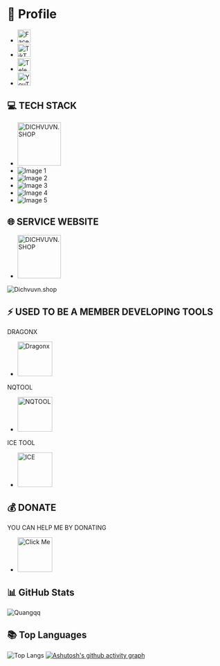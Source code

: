 # 💫 Profile
- [<img src="https://sharegiare.xyz/images/facebook.gif" alt="Facebook" width="30">](https://www.facebook.com/share/161XVKM6Ng/ "Facebook")  
- [<img src="https://sharegiare.xyz/images/tiktok.gif" alt="TikTok" width="30">](https://www.tiktok.com/@quangapine "TikTok")  
- [<img src="https://sharegiare.xyz/images/telegram.gif" alt="Telegram" width="30">](https://t.me/quangnqtoolcode "Telegram")  
- [<img src="https://sharegiare.xyz/images/ytb.gif" alt="YouTube" width="30">](https://youtube.com/@quangapicom?si=Utn50Vuv82dNi8cU "YouTube")

## 💻 TECH STACK
- <img src="https://camo.githubusercontent.com/3c49e31728bcaae1bf324071195b96048cdf7195f24c5dcc30f58e4b9c4f854c/68747470733a2f2f696d672e736869656c64732e696f2f62616467652f707974686f6e2d3336373041303f7374796c653d706c6173746963266c6f676f3d707974686f6e266c6f676f436f6c6f723d666664643534" alt="DICHVUVN.SHOP" width="100">
- ![Image 1](https://camo.githubusercontent.com/4cf7ce73029427615faf208d47dc4e3924b7c88ec71e4b560f2590862ed0799e/68747470733a2f2f696d672e736869656c64732e696f2f62616467652f68746d6c352d2532334533344632362e7376673f7374796c653d706c6173746963266c6f676f3d68746d6c35266c6f676f436f6c6f723d7768697465)
- ![Image 2](https://camo.githubusercontent.com/e6c7c9269729755f3fe8f8a5511c5440e59ae83d40ba74ca244188366fb98208/68747470733a2f2f696d672e736869656c64732e696f2f62616467652f436c6f7564666c6172652d4633383032303f7374796c653d706c6173746963266c6f676f3d436c6f7564666c617265266c6f676f436f6c6f723d7768697465)
- ![Image 3](https://camo.githubusercontent.com/0c35a7fc6e3ec0fe526c560dbefdcd115f19bd38c818a7bdf8672fa4e5eff5e4/68747470733a2f2f696d672e736869656c64732e696f2f62616467652f7068702d2532333737374242342e7376673f7374796c653d706c6173746963266c6f676f3d706870266c6f676f436f6c6f723d7768697465)
- ![Image 4](https://camo.githubusercontent.com/eb77c9d33b68f72424e688190443454ddf08bf97be58875634cd4caa56676e19/68747470733a2f2f696d672e736869656c64732e696f2f62616467652f6a6176617363726970742d2532333332333333302e7376673f7374796c653d706c6173746963266c6f676f3d6a617661736372697074266c6f676f436f6c6f723d253233463744463145)
- ![Image 5](https://camo.githubusercontent.com/524ffac35310bc6beab059f6e3ff966b9b4dbc2fdc39c2a0dbc9e9a8421b8273/68747470733a2f2f696d672e736869656c64732e696f2f62616467652f637373332d2532333135373242362e7376673f7374796c653d706c6173746963266c6f676f3d63737333266c6f676f436f6c6f723d7768697465)

## 🌐 SERVICE WEBSITE

- [<img src="https://i.imgur.com/9wo3Loc.png" alt="DICHVUVN.SHOP" width="100">](https://dichvuvn.shop "DICHVUVN.SHOP")

![Dichvuvn.shop](https://i.imgur.com/hd3CRcO.jpeg "DICHVUVN.SHOP")

## ⚡ USED TO BE A MEMBER DEVELOPING TOOLS
DRAGONX
- [<img src="https://i.imgur.com/uCJfPz2.jpeg" alt="Dragonx" width="80">](https://vuhoangpro.site "Dragonx")

NQTOOL
- [<img src="https://i.imgur.com/SFJP42u.jpeg" alt="NQTOOL" width="80">](https://nqtool.net "NQTOOL")

ICE TOOL
- [<img src="https://i.imgur.com/SvJDqCB.jpeg" alt="ICE" width="80">](https://vuhoangpro.site "ICE")

## 💰 DONATE
YOU CAN HELP ME BY DONATING
- [<img src="https://i.imgur.com/UIeI2Bl.png" alt="Click Me" width="80">](https://quangapi.com/donate/ "Click Me")

## 📊 GitHub Stats
![Quangqq](https://github-readme-stats.vercel.app/api?username=Quangqq&show_icons=true&theme=tokyonight)
## 📚 Top Languages
![Top Langs](https://github-readme-stats.vercel.app/api/top-langs/?username=Quangqq&layout=compact&theme=tokyonight)
[![Ashutosh's github activity graph](https://github-readme-activity-graph.vercel.app/graph?username=Quangqq&theme=react-dark)](https://github.com/ashutosh00710/github-readme-activity-graph)
